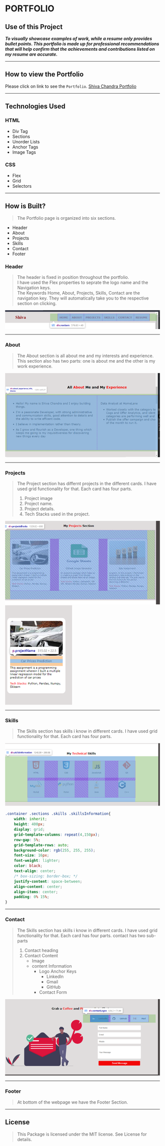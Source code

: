 # PORTFOLIO


## Use of this Project

*__To visually showcase examples of work, while a resume only provides bullet points. This portfolio is made up for professional recommendations that will help confirm that the achievements and contributions listed on my resume are accurate.__*

---

## How to view the Portfolio

Please click on link to see the ``Portfolio``. [Shiva Chandra Portfolio</u>](https://github.com/shivachandrakante/Portfolio)

--- 
## Technologies Used
### HTML
 - Div Tag
 - Sections
 - Unorder Lists
 - Anchor Tags
 - Image Tags
### CSS
 - Flex
 - Grid
 - Selectors

 --- 

## How is Built? 
>The Portfolio page is organized into six sections.
 - Header
 - About
 - Projects
 - Skills
 - Contact
 - Footer

### Header
>The header is fixed in position throughout the portfolio.<br> I have used the Flex properties to seprate the logo name and the Navigation keys.</br> The Keywords Home, About, Projects, Skills, Contact are the navigation key. They will automatically take you to the respective section on clicking.</br>

![Header Image](readmeImages/header.png)

--- 

### About
>The About section is all about me and my interests and experience. This section also has two parts: one is about me and the other is my work experience.

![About Image](readmeImages/about.png)

--- 

### Projects
>The Project section has differnt projects in the different cards. I have used grid functionality for that. Each card has four parts. 
> 1. Project image
> 2. Project name.
> 3. Project details.
> 4. Tech Stacks used in the project. 

![Project Image 1](readmeImages/projects1.png)
![Project Image 2](readmeImages/projects2.png)

---

### Skills
>The Skills section has skills i know in different cards. I have used grid functionality for that. Each card has four parts. 

![Skills Image 1](readmeImages/skills.png)


```CSS
.container .sections .skills .skillsInformation{
    width: inherit;
    height: 400px;
    display: grid;
    grid-template-columns: repeat(4,150px);
    row-gap: 5%;
    grid-template-rows: auto;
    background-color: rgb(255, 255, 255);
    font-size: 16px;
    font-weight: lighter;
    color: black;
    text-align: center;
    /* box-sizing: border-box; */
    justify-content: space-between;
    align-content: center;
    align-items: center;
    padding: 0% 15%;
}
```

---

### Contact
>The Skills section has skills i know in different cards. I have used grid functionality for that. Each card has four parts. 
> contact has two sub-parts 
>   1. Contact heading
>   2. Contact Content
>       - Image
>       - content Information
>           - Logo Anchor Keys
>               - Linkedln
>               - Gmail
>               - GitHub
>           - Contact Form 

![Skills Image 1](readmeImages/contact.png)


---

### Footer
>At bottom of the webpage we have the Footer Section.




---
## License
> This Package is licensed under the MIT license. See License for details.
